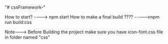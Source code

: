 "# cssFramework-" 

How to start? ----> npm start 
How to make a final build ???? ----->npm run build:css


Note--->
Before Building the project make sure you have icon-font.css file in folder named "css"
